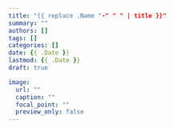 ```yaml
---
title: "{{ replace .Name "-" " " | title }}"
summary: ""
authors: []
tags: []
categories: []
date: {{ .Date }}
lastmod: {{ .Date }}
draft: true

image:
  url: ""
  caption: ""
  focal_point: ""
  preview_only: false
---
```

